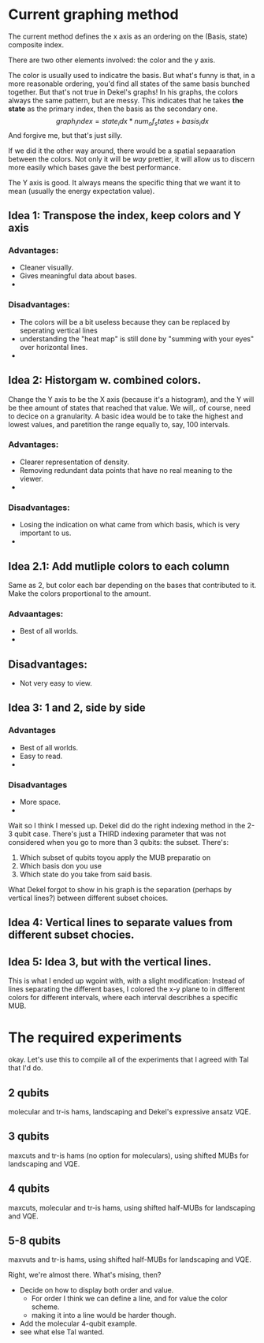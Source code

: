 # Current graphing method
The current method defines the x axis as an ordering on the (Basis, state) composite index.

There are two other elements involved: the color and the y axis.

The color is usually used to indicatre the basis. But what's funny is that, in a more reasonable ordering,
you'd find all states of the same basis bunched together. But that's not true in Dekel's graphs!
In his graphs, the colors always the same pattern, but are messy.
This indicates that he takes **the state** as the primary index, then the basis as the secondary one.
$$ graph_index = state_idx * num_of_states + basis_idx $$
And forgive me, but that's just silly.

If we did it the other way around, there would be a spatial sepaaration between the colors. Not only it will be *way* prettier, it will allow us to discern more easily which bases gave the best performance.

The Y axis is good. It always means the specific thing that we want it to mean (usually the energy expectation value).


## Idea 1: Transpose the index, keep colors and Y axis
### Advantages:
-   Cleaner visually.
-   Gives meaningful data about bases.
-   
### Disadvantages:
-  The colors will be a bit useless because they can be replaced by seperating vertical lines
-   understanding the "heat map" is still done by "summing with your eyes" over horizontal lines.
-   

## Idea 2: Historgam w. combined colors.
Change the Y axis to be the X axis (because it's a histogram), and the Y will be thee amount of states that reached that value.
We will,. of course, need to decice on a granularity. A basic idea would be to take the highest and lowest values, and paretition the range equally to, say, 100 intervals.
### Advantages:
-   Clearer representation of density.
-   Removing redundant data points that have no real meaning to the viewer.
-   
### Disadvantages:
-   Losing the indication on what came from which basis, which is very important to us.
-   

## Idea 2.1: Add mutliple colors to each column
Same as 2, but color each bar depending on the bases that contributed to it. Make the colors proportional to the amount.
### Advaantages:
-   Best of all worlds.
-   
## Disadvantages:
-   Not very easy to view.


## Idea 3: 1 and 2, side by side
### Advantages
-   Best of all worlds.
-   Easy to read.
-   
### Disadvantages
-   More space.
-   





Wait so I think I messed up.
Dekel did do the right indexing method in the 2-3 qubit case. There's just a THIRD indexing parameter that was not considered when you go to more than 3 qubits: the subset.
There's: 
1. Which subset of qubits toyou apply the MUB preparatio on
2. Which basis don you use
3. Which state do you take from said basis.

What Dekel forgot to show in his graph is the separation (perhaps by vertical lines?) between different subset choices.

## Idea 4: Vertical lines to separate values from different subset chocies.

## Idea 5: Idea 3, but with the vertical lines.
This is what I ended up wgoint with, with a slight modification:
Instead of lines separating the different bases, I colored the x-y plane to in different colors for different intervals, where each interval describhes a specific MUB.



# The required experiments
okay.
Let's use this to compile all of the experiments that I agreed with Tal that I'd do.

## 2 qubits
molecular and tr-is hams, landscaping and Dekel's expressive ansatz VQE.

## 3 qubits
maxcuts and tr-is hams (no option for moleculars), using shifted MUBs for landscaping and VQE.

## 4 qubits
maxcuts, molecular and tr-is hams, using shifted half-MUBs for landscaping and VQE.

## 5-8 qubits
maxvuts and tr-is hams, using shifted half-MUBs for landscaping and VQE.













Right, we're almost there.
What's mising, then?
- Decide on how to display both order and value.
    -   For order I think we can define a line, and for value the color scheme.
    -   making it into a line would be harder though.
-   Add the molecular 4-qubit example.
-   see what else Tal wanted.